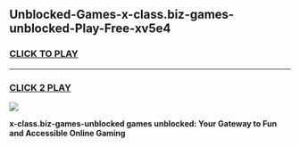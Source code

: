 
## Unblocked-Games-x-class.biz-games-unblocked-Play-Free-xv5e4
<h3>
<a href="https://premium76.site?title=x-class.biz-games-unblocked&ref=20A">CLICK TO PLAY</a></h3>
<hr>

<h3>
<a href="https://premium76.site?title=x-class.biz-games-unblocked&ref=20A">CLICK 2 PLAY</a>
  
</h3>

<a href="https://premium76.site?title=x-class.biz-games-unblocked&ref=20A"><img src="https://clearcache.store/games.png"></a>


**x-class.biz-games-unblocked games unblocked: Your Gateway to Fun and Accessible Online Gaming**
